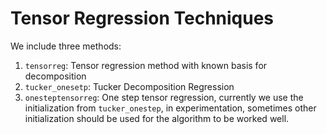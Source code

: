 # Tensor Regression Techniques

We include three methods: 

1. `tensorreg`:  Tensor regression method with known basis for decomposition
2. `tucker_onesetp`: Tucker Decomposition Regression 
3. `onesteptensorreg`: One step tensor regression, currently we use the initialization from `tucker_onestep`, in experimentation, sometimes other initialization should be used for the algorithm to be worked well. 